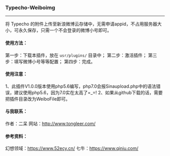 ### Typecho-Weiboimg
---

将 Typecho 的附件上传至新浪微博云存储中，无需申请appid，不占用服务器大小，可永久保存，只需一个不会登录的微博小号即可。

#### 使用方法：
第一步：下载本插件，放在 `usr/plugins/` 目录中；
第二步：激活插件；
第三步：填写微博小号等等配置；
第四步：完成。

#### 使用注意：
1、此插件V1.0.0版本使用php5.6编写，php7.0会报Sinaupload.php中的语法错误，建议使用php5.6，因为7.0实在太高了=_=!
2、如果从github下载的话，需要把插件目录改为WeiboFile即可。

#### 与我联系：
作者：二呆
网站：http://www.tongleer.com/

#### 参考资料：
幻想领域：https://www.52ecy.cn/
七牛：https://www.qiniu.com/